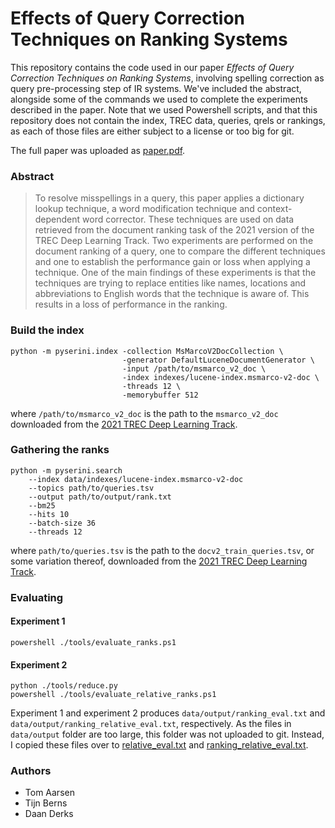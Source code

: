 # Effects of Query Correction Techniques on Ranking Systems
This repository contains the code used in our paper *Effects of Query Correction Techniques on Ranking Systems*, involving spelling correction as query pre-processing step of IR systems. We've included the abstract, alongside some of the commands we used to complete the experiments described in the paper. Note that we used Powershell scripts, and that this repository does not contain the index, TREC data, queries, qrels or rankings, as each of those files are either subject to a license or too big for git.

The full paper was uploaded as [paper.pdf](https://github.com/tomaarsen/IRSpellingCorrection/blob/main/paper.pdf).

### Abstract
> To resolve misspellings in a query, this paper applies a dictionary lookup technique, a word modification technique and context-dependent word corrector. These techniques are used on data retrieved from the document ranking task of the 2021 version of the TREC Deep Learning Track. Two experiments are performed on the document ranking of a query, one to compare the different techniques and one to establish the performance gain or loss when applying a technique. One of the main findings of these experiments is that the techniques are trying to replace entities like names, locations and abbreviations to English words that the technique is aware of. This results in a loss of performance in the ranking.

### Build the index
```
python -m pyserini.index -collection MsMarcoV2DocCollection \
                         -generator DefaultLuceneDocumentGenerator \
                         -input /path/to/msmarco_v2_doc \
                         -index indexes/lucene-index.msmarco-v2-doc \
                         -threads 12 \
                         -memorybuffer 512
```
where `/path/to/msmarco_v2_doc` is the path to the `msmarco_v2_doc` downloaded from the [2021 TREC Deep Learning Track](https://microsoft.github.io/msmarco/TREC-Deep-Learning-2021#document-ranking-dataset).

### Gathering the ranks
```
python -m pyserini.search
    --index data/indexes/lucene-index.msmarco-v2-doc
    --topics path/to/queries.tsv
    --output path/to/output/rank.txt
    --bm25
    --hits 10
    --batch-size 36
    --threads 12
```
where `path/to/queries.tsv` is the path to the `docv2_train_queries.tsv`, or some variation thereof, downloaded from the [2021 TREC Deep Learning Track](https://microsoft.github.io/msmarco/TREC-Deep-Learning-2021#document-ranking-dataset).

### Evaluating
#### Experiment 1
```
powershell ./tools/evaluate_ranks.ps1
```
#### Experiment 2
```
python ./tools/reduce.py
powershell ./tools/evaluate_relative_ranks.ps1
```

Experiment 1 and experiment 2 produces `data/output/ranking_eval.txt` and `data/output/ranking_relative_eval.txt`, respectively. As the files in `data/output` folder are too large, this folder was not uploaded to git. Instead, I copied these files over to [relative_eval.txt](https://github.com/tomaarsen/IRSpellingCorrection/blob/main/ranking_eval.txt) and [ranking_relative_eval.txt](https://github.com/tomaarsen/IRSpellingCorrection/blob/main/ranking_relative_eval.txt).

### Authors
- Tom Aarsen
- Tijn Berns
- Daan Derks
